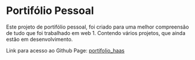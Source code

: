 # Portifólio Pessoal

Este projeto de portifólio pessoal, foi criado para uma melhor compreensão de tudo que foi trabalhado em web 1. Contendo vários projetos, que ainda estão em desenvolvimento.

Link para acesso ao Github Page: [portifolio_haas](https://haasgamer.github.io/portifolio_haas/)
